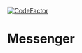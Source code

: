 [![CodeFactor](https://www.codefactor.io/repository/github/itstep-irkutsk/messenger/badge)](https://www.codefactor.io/repository/github/itstep-irkutsk/messenger)

# Messenger
